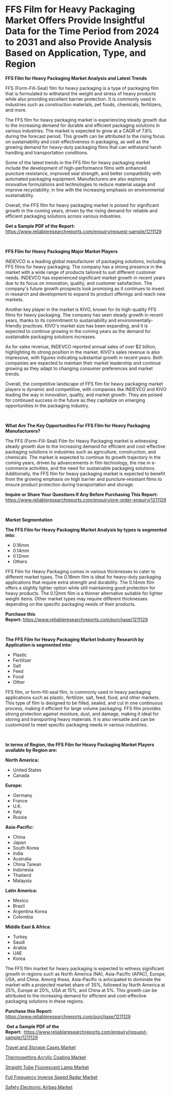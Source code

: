 <p><h1>FFS Film for Heavy Packaging Market Offers Provide Insightful Data for the Time Period from 2024 to 2031 and also Provide Analysis Based on Application, Type, and Region</h1></p><p><strong>FFS Film for Heavy Packaging Market Analysis and Latest Trends</strong></p>
<p><p>FFS (Form-Fill-Seal) film for heavy packaging is a type of packaging film that is formulated to withstand the weight and stress of heavy products while also providing excellent barrier protection. It is commonly used in industries such as construction materials, pet foods, chemicals, fertilizers, and more.</p><p>The FFS film for heavy packaging market is experiencing steady growth due to the increasing demand for durable and efficient packaging solutions in various industries. The market is expected to grow at a CAGR of 7.8% during the forecast period. This growth can be attributed to the rising focus on sustainability and cost-effectiveness in packaging, as well as the growing demand for heavy-duty packaging films that can withstand harsh handling and transportation conditions.</p><p>Some of the latest trends in the FFS film for heavy packaging market include the development of high-performance films with enhanced puncture resistance, improved seal strength, and better compatibility with automated packaging equipment. Manufacturers are also exploring innovative formulations and technologies to reduce material usage and improve recyclability, in line with the increasing emphasis on environmental sustainability.</p><p>Overall, the FFS film for heavy packaging market is poised for significant growth in the coming years, driven by the rising demand for reliable and efficient packaging solutions across various industries.</p></p>
<p><strong>Get a Sample PDF of the Report:&nbsp;</strong> <a href="https://www.reliableresearchreports.com/enquiry/request-sample/1211129">https://www.reliableresearchreports.com/enquiry/request-sample/1211129</a></p>
<p>&nbsp;</p>
<p><strong>FFS Film for Heavy Packaging Major Market Players</strong></p>
<p><p>INDEVCO is a leading global manufacturer of packaging solutions, including FFS films for heavy packaging. The company has a strong presence in the market with a wide range of products tailored to suit different customer needs. INDEVCO has experienced significant market growth in recent years due to its focus on innovation, quality, and customer satisfaction. The company's future growth prospects look promising as it continues to invest in research and development to expand its product offerings and reach new markets. </p><p>Another key player in the market is KIVO, known for its high-quality FFS films for heavy packaging. The company has seen steady growth in recent years, thanks to its commitment to sustainability and environmentally-friendly practices. KIVO's market size has been expanding, and it is expected to continue growing in the coming years as the demand for sustainable packaging solutions increases.</p><p>As for sales revenue, INDEVCO reported annual sales of over $2 billion, highlighting its strong position in the market. KIVO's sales revenue is also impressive, with figures indicating substantial growth in recent years. Both companies are expected to maintain their market leadership and continue growing as they adapt to changing consumer preferences and market trends. </p><p>Overall, the competitive landscape of FFS film for heavy packaging market players is dynamic and competitive, with companies like INDEVCO and KIVO leading the way in innovation, quality, and market growth. They are poised for continued success in the future as they capitalize on emerging opportunities in the packaging industry.</p></p>
<p>&nbsp;</p>
<p><strong>What Are The Key Opportunities For FFS Film for Heavy Packaging Manufacturers?</strong></p>
<p><p>The FFS (Form-Fill-Seal) Film for Heavy Packaging market is witnessing steady growth due to the increasing demand for efficient and cost-effective packaging solutions in industries such as agriculture, construction, and chemicals. The market is expected to continue its growth trajectory in the coming years, driven by advancements in film technology, the rise in e-commerce activities, and the need for sustainable packaging solutions. Additionally, the FFS film for heavy packaging market is expected to benefit from the growing emphasis on high barrier and puncture-resistant films to ensure product protection during transportation and storage.</p></p>
<p><strong>Inquire or Share Your Questions If Any Before Purchasing This Report:</strong> <a href="https://www.reliableresearchreports.com/enquiry/pre-order-enquiry/1211129">https://www.reliableresearchreports.com/enquiry/pre-order-enquiry/1211129</a></p>
<p>&nbsp;</p>
<p><strong>Market Segmentation</strong></p>
<p><strong>The FFS Film for Heavy Packaging Market Analysis by types is segmented into:</strong></p>
<p><ul><li>0.16mm</li><li>0.14mm</li><li>0.12mm</li><li>Others</li></ul></p>
<p><p>FFS Film for Heavy Packaging comes in various thicknesses to cater to different market types. The 0.16mm film is ideal for heavy-duty packaging applications that require extra strength and durability. The 0.14mm film offers a slightly lighter option while still maintaining good protection for heavy products. The 0.12mm film is a thinner alternative suitable for lighter weight items. Other market types may require different thicknesses depending on the specific packaging needs of their products.</p></p>
<p><strong>Purchase this Report:&nbsp;</strong><a href="https://www.reliableresearchreports.com/purchase/1211129">https://www.reliableresearchreports.com/purchase/1211129</a></p>
<p>&nbsp;</p>
<p><strong>The FFS Film for Heavy Packaging Market Industry Research by Application is segmented into:</strong></p>
<p><ul><li>Plastic</li><li>Fertilizer</li><li>Salt</li><li>Feed</li><li>Food</li><li>Other</li></ul></p>
<p><p>FFS film, or form-fill-seal film, is commonly used in heavy packaging applications such as plastic, fertilizer, salt, feed, food, and other markets. This type of film is designed to be filled, sealed, and cut in one continuous process, making it efficient for large volume packaging. FFS film provides strong protection against moisture, dust, and damage, making it ideal for storing and transporting heavy materials. It is also versatile and can be customized to meet specific packaging needs in various industries.</p></p>
<p>&nbsp;</p>
<p><strong>In terms of Region, the FFS Film for Heavy Packaging Market Players available by Region are:</strong></p>
<p>
    <p> <strong> North America: </strong>
        <ul>
            <li>United States</li>
            <li>Canada</li>
        </ul>
        </p> 
    <p> <strong> Europe: </strong>
        <ul>
            <li>Germany</li>
            <li>France</li>
            <li>U.K.</li>
            <li>Italy</li>
            <li>Russia</li>
        </ul>
        </p> 
    <p> <strong> Asia-Pacific: </strong>
        <ul>
            <li>China</li>
            <li>Japan</li>
            <li>South Korea</li>
            <li>India</li>
            <li>Australia</li>
            <li>China Taiwan</li>
            <li>Indonesia</li>
            <li>Thailand</li>
            <li>Malaysia</li>
        </ul>
        </p> 
    <p> <strong> Latin America: </strong>
        <ul>
            <li>Mexico</li>
            <li>Brazil</li>
            <li>Argentina Korea</li>
            <li>Colombia</li>
        </ul>
        </p> 
    <p> <strong> Middle East & Africa: </strong>
        <ul>
            <li>Turkey</li>
            <li>Saudi</li>
            <li>Arabia</li>
            <li>UAE</li>
            <li>Korea</li>
        </ul>
    </p>
    </p>
<p><p>The FFS film market for heavy packaging is expected to witness significant growth in regions such as North America (NA), Asia-Pacific (APAC), Europe, USA, and China. Among these, Asia-Pacific is anticipated to dominate the market with a projected market share of 35%, followed by North America at 25%, Europe at 20%, USA at 15%, and China at 5%. This growth can be attributed to the increasing demand for efficient and cost-effective packaging solutions in these regions.</p></p>
<p><strong>Purchase this Report: </strong><a href="https://www.reliableresearchreports.com/purchase/1211129">https://www.reliableresearchreports.com/purchase/1211129</a></p>
<p>&nbsp;<strong>Get a Sample PDF of the Report:&nbsp;&nbsp;</strong><a href="https://www.reliableresearchreports.com/enquiry/request-sample/1211129">https://www.reliableresearchreports.com/enquiry/request-sample/1211129</a></p>
<p><strong></strong></p>
<p><p><a href="https://medium.com/@dritasmani2022/travel-and-storage-cases-market-size-cagr-trends-2024-2030-b8beb90e222c">Travel and Storage Cases Market</a></p><p><a href="https://medium.com/@dorinaprifti56/thermosetting-acrylic-coating-market-size-reveals-the-best-marketing-channels-in-global-industry-b1fe035e03ce">Thermosetting Acrylic Coating Market</a></p><p><a href="https://medium.com/@arnisaleka1951/straight-tube-fluorescent-lamp-market-trends-forecast-and-competitive-analysis-to-2031-a3e3008c8e4b">Straight Tube Fluorescent Lamp Market</a></p><p><a href="https://medium.com/@dritasmani2022/full-frequency-inverse-speed-radar-market-exploring-market-share-market-trends-and-future-growth-4fac851cd1dc">Full Frequency Inverse Speed Radar Market</a></p><p><a href="https://medium.com/@dorinaprifti56/safety-electronic-airbag-market-analysis-its-cagr-market-segmentation-and-global-industry-4101df99bce9">Safety Electronic Airbag Market</a></p></p>